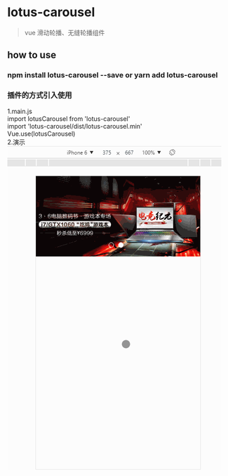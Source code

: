 # lotus-carousel

> vue 滑动轮播、无缝轮播组件

## how to use 

### npm install lotus-carousel --save or yarn add lotus-carousel
### 插件的方式引入使用
1.main.js <br/>
import lotusCarousel from 'lotus-carousel' <br/>
import 'lotus-carousel/dist/lotus-carousel.min' <br/>
Vue.use(lotusCarousel) <br/>
2.演示 <br/>
![lotusCarousel](https://raw.githubusercontent.com/winglau14/lotusPackage/master/lotusCarousel/1.gif)


